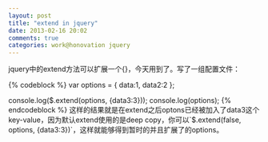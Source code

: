 ```yaml
---
layout: post
title: "extend in jquery"
date: 2013-02-16 20:02
comments: true
categories: work@honovation jquery
---
```


jquery中的extend方法可以扩展一个{}，今天用到了。写了一组配置文件：

{% codeblock %}
var options = {
	data:1,
	data2:2
};

console.log($.extend(options, {data3:3}));
console.log(options);
{% endcodeblock %}
这样的结果就是在extend之后optons已经被加入了data3这个key-value，因为默认extend使用的是deep copy，你可以`$.extend(false, options, {data3:3})`，这样就能够得到暂时的并且扩展了的options。
